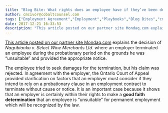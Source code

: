 ```yaml
---
title: "Blog Bite: What rights does an employee have if they’ve been deemed 'unsuitable' for permanent employment during the probationary period?"
author: cmcivor@cobaltcounsel.com
tags: ["Employment Agreement","Employment","Playbooks","Blog Bites","cmcivor"]
date: 2017-12-21 16:33:53
description: "This article posted on our partner site Mondaq.com explains the decision of Nagribianko v. Select Wine Merchants Ltd. where an employer terminated an employee during the probationary period on the grounds he was 'unsuitable' and provided the appropriate notice."
---
```


[This article posted on our partner site Mondaq.com](http://www.mondaq.com/canada/x/618486/Contract+of+Employment/Are+Contracts+For+Probationary+Employees+Enforceable+The+Ontario+Court+Of+Appeal+In+Nagribianko+V+Select+Wine+Merchants+Ltd) explains the decision of *Nagribianko v. Select Wine Merchants Ltd.* where an employer terminated an employee during the probationary period on the grounds he was “unsuitable” and provided the appropriate notice. 

The employee tried to seek damages for the termination, but his claim was rejected. In agreement with the employer, the Ontario Court of Appeal provided clarification on factors that an employer must consider if they intend to rely on a probationary clause in an employment contract to terminate without cause or notice. It is an important case because it shows that an employer is certainly within their rights to make a **good faith determination** that an employee is “unsuitable” for permanent employment which will be recognized by the law.
